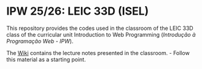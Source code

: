 # IPW 25/26: LEIC 33D (ISEL)

This repository provides the codes used in the classroom of the LEIC 33D class of the curricular unit Introduction to Web Programming (*Introdução à Programação Web - IPW*).

The [Wiki](https://github.com/isel-leic-ipw/2526i-IPW-LEIC33D/wiki) contains the lecture notes presented in the classroom.
    - Follow this material as a starting point.
